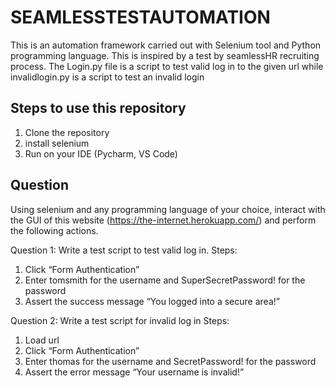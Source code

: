 # SEAMLESSTESTAUTOMATION
This is an automation framework carried out with Selenium tool and Python programming language. This is inspired by a test by seamlessHR recruiting process. 
The Login.py file is a script to test valid log in to the given url while invalidlogin.py is a script to test an invalid login

## Steps to use this repository
1. Clone the repository
2. install selenium
3. Run on your IDE (Pycharm, VS Code)

## Question
Using selenium and any programming language of your choice, interact with the GUI of this website (https://the-internet.herokuapp.com/) and perform the following actions.

Question 1: Write a test script to test valid log in. 
Steps: 
1. Click “Form Authentication” 
2. Enter tomsmith for the username and SuperSecretPassword! for the password 
3. Assert the success message “You logged into a secure area!” 

Question 2: Write a test script for invalid log in 
Steps: 
1. Load url 
2. Click “Form Authentication” 
3. Enter thomas for the username and SecretPassword! for the password 
4. Assert the error message “Your username is invalid!”